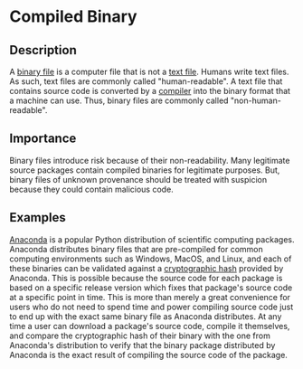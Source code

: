 # Compiled Binary

## Description

A [binary file](https://en.wikipedia.org/wiki/Binary_file) is a computer file that is not a [text file](https://en.wikipedia.org/wiki/Text_file). Humans write text files. As such, text files are commonly called "human-readable". A text file that contains source code is converted by a [compiler](https://en.wikipedia.org/wiki/Compiler) into the binary format that a machine can use. Thus, binary files are commonly called "non-human-readable".

## Importance

Binary files introduce risk because of their non-readability. Many legitimate source packages contain compiled binaries for legitimate purposes. But, binary files of unknown provenance should be treated with suspicion because they could contain malicious code.

## Examples

[Anaconda](https://www.anaconda.com/) is a popular Python distribution of scientific computing packages. Anaconda distributes binary files that are pre-compiled for common computing environments such as Windows, MacOS, and Linux, and each of these binaries can be validated against a [cryptographic hash](https://en.wikipedia.org/wiki/Cryptographic_hash_function) provided by Anaconda. This is possible because the source code for each package is based on a specific release version which fixes that package's source code at a specific point in time. This is more than merely a great convenience for users who do not need to spend time and power compiling source code just to end up with the exact same binary file as Anaconda distributes. At any time a user can download a package's source code, compile it themselves, and compare the cryptographic hash of their binary with the one from Anaconda's distribution to verify that the binary package distributed by Anaconda is the exact result of compiling the source code of the package.
